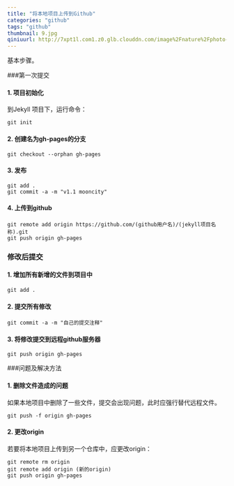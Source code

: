 ```yaml
---
title: "将本地项目上传到Github"
categories: "github"
tags: "github"
thumbnail: 9.jpg
qiniuurl: http://7xpt1l.com1.z0.glb.clouddn.com/image%2Fnature%2Fphoto-1450101215322-bf5cd27642fc.jpg
---
```

基本步骤。
<!--more-->

###第一次提交

#### 1. 项目初始化
到Jekyll 项目下，运行命令：
	
	git init

#### 2. 创建名为gh-pages的分支

	git checkout --orphan gh-pages

#### 3. 发布

	git add .
	git commit -a -m "v1.1 mooncity"

#### 4. 上传到github

	git remote add origin https://github.com/(github用户名)/(jekyll项目名称).git
	git push origin gh-pages

### 修改后提交

#### 1. 增加所有新增的文件到项目中

	git add .

#### 2. 提交所有修改

	git commit -a -m "自己的提交注释"

#### 3. 将修改提交到远程github服务器

	git push origin gh-pages

###问题及解决方法

#### 1. 删除文件造成的问题
如果本地项目中删除了一些文件，提交会出现问题，此时应强行替代远程文件。

	git push -f origin gh-pages

#### 2. 更改origin
若要将本地项目上传到另一个仓库中，应更改origin：

	git remote rm origin
	git remote add origin (新的origin)
	git push origin gh-pages